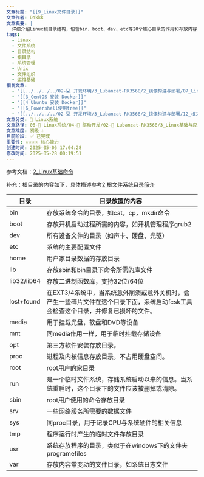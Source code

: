 ```yaml
---
文章标题: "[[9_Linux文件目录]]"
文章作者: Dakkk
文章概要: |
  详细介绍Linux根目录结构，包含bin、boot、dev、etc等20个核心目录的作用和存放内容，为Linux系统管理提供基础知识。
tags:
  - Linux
  - 文件系统
  - 目录结构
  - 根目录
  - 系统管理
  - Unix
  - 文件组织
  - 运维基础
相关文章:
  - "[[../../../../02-💻 开发环境/3_Lubancat-RK3568/2_镜像构建与部署/07_Linux的介绍]]"
  - "[[3_CentOS 安装 Docker]]"
  - "[[4_Ubuntu 安装 Docker]]"
  - "[[6_Powershell使用tree]]"
  - "[[../../../../02-💻 开发环境/3_Lubancat-RK3568/2_镜像构建与部署/12_根文件系统的介绍]]"
文章分类: 🐧 Linux系统
文章路径: 06-🐧 Linux系统/04-🔌 驱动开发/02-💾 Lubancat-RK3568/3_Linux基础与应用开发实战/1_Linux系统/9_Linux文件目录.md
文章难度: 初级 💧
目前阶段: ✅ 已完成
重要性: ⭐⭐⭐⭐ 核心能力
创建时间: 2025-05-06 17:04:28
修改时间: 2025-05-28 00:19:51
---
```


参考文档：[2_Linux基础命令](../../../../03-🐧%20Linux基础/2_Linux基础命令.md)

补充：根目录的内容如下，具体描述参考[2 根文件系统目录简介](../../../../02-💻%20开发环境/3_Lubancat-RK3568/2_镜像构建与部署/12_根文件系统的介绍.md#2%20根文件系统目录简介)

|目录|目录放置的内容|
|---|---|
|bin|存放系统命令的目录，如cat，cp，mkdir命令|
|boot|存放开机启动过程所需的内容，如开机管理程序grub2|
|dev|所有设备文件的目录（如声卡、硬盘、光驱）|
|etc|系统的主要配置文件|
|home|用户家目录数据的存放目录|
|lib|存放sbin和bin目录下命令所需的库文件|
|lib32/lib64|存放二进制函数库，支持32位/64位|
|lost+found|在EXT3/4系统中，当系统意外崩溃或意外关机时，会产生一些碎片文件在这个目录下面，系统启动fcsk工具会检查这个目录，并修复已损坏的文件。|
|media|用于挂载光盘，软盘和DVD等设备|
|mnt|同media作用一样，用于临时挂载存储设备|
|opt|第三方软件安装存放目录。|
|proc|进程及内核信息存放目录，不占用硬盘空间。|
|root|root用户的家目录|
|run|是一个临时文件系统，存储系统启动以来的信息。当系统重启时，这个目录下的文件应该被删掉或清除。|
|sbin|root用户使用的命令存放目录|
|srv|一些网络服务所需要的数据文件|
|sys|同proc目录，用于记录CPU与系统硬件的相关信息|
|tmp|程序运行时产生的临时文件存放目录|
|usr|系统存放程序的目录，类似于在windows下的文件夹programefiles|
|var|存放内容常变动的文件目录，如系统日志文件|
